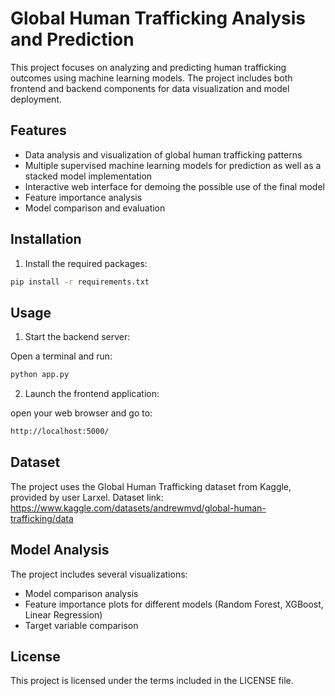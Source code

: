 # Global Human Trafficking Analysis and Prediction

This project focuses on analyzing and predicting human trafficking outcomes using machine learning models. The project includes both frontend and backend components for data visualization and model deployment.

## Features

- Data analysis and visualization of global human trafficking patterns
- Multiple supervised machine learning models for prediction as well as a stacked model implementation
- Interactive web interface for demoing the possible use of the final model
- Feature importance analysis
- Model comparison and evaluation

## Installation

1. Install the required packages:
```bash
pip install -r requirements.txt
```

## Usage

1. Start the backend server:

Open a terminal and run:
```bash
python app.py
```

2. Launch the frontend application:

open your web browser and go to:
```bash
http://localhost:5000/
```

## Dataset

The project uses the Global Human Trafficking dataset from Kaggle, provided by user Larxel.
Dataset link: https://www.kaggle.com/datasets/andrewmvd/global-human-trafficking/data

## Model Analysis

The project includes several visualizations:
- Model comparison analysis
- Feature importance plots for different models (Random Forest, XGBoost, Linear Regression)
- Target variable comparison

## License

This project is licensed under the terms included in the LICENSE file.
